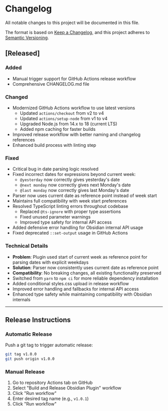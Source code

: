 # Changelog

All notable changes to this project will be documented in this file.

The format is based on [Keep a Changelog](https://keepachangelog.com/en/1.0.0/),
and this project adheres to [Semantic Versioning](https://semver.org/spec/v2.0.0.html).

## [Released]

### Added

- Manual trigger support for GitHub Actions release workflow
- Comprehensive CHANGELOG.md file

### Changed

- Modernized GitHub Actions workflow to use latest versions
  - Updated `actions/checkout` from v2 to v4
  - Updated `actions/setup-node` from v1 to v4
  - Upgraded Node.js from 14.x to 18 (current LTS)
  - Added npm caching for faster builds
- Improved release workflow with better naming and changelog references
- Enhanced build process with linting step

### Fixed

- Critical bug in date parsing logic resolved
- Fixed incorrect dates for expressions beyond current week:
  - `@yesterday` now correctly gives yesterday's date
  - `@next monday` now correctly gives next Monday's date  
  - `@last monday` now correctly gives last Monday's date
- Parser now uses current date as reference point instead of week start
- Maintains full compatibility with week start preferences
- Resolved TypeScript linting errors throughout codebase
  - Replaced `@ts-ignore` with proper type assertions
  - Fixed unused parameter warnings
  - Improved type safety for internal API access
- Added defensive error handling for Obsidian internal API usage
- Fixed deprecated `::set-output` usage in GitHub Actions

### Technical Details

- **Problem**: Plugin used start of current week as reference point for parsing dates with explicit weekdays
- **Solution**: Parser now consistently uses current date as reference point
- **Compatibility**: No breaking changes, all existing functionality preserved
- Switched from `yarn` to `npm ci` for more reliable dependency installation
- Added conditional styles.css upload in release workflow
- Improved error handling and fallbacks for internal API access
- Enhanced type safety while maintaining compatibility with Obsidian internals

---

## Release Instructions

### Automatic Release

Push a git tag to trigger automatic release:
```bash
git tag v1.0.0
git push origin v1.0.0
```

### Manual Release

1. Go to repository Actions tab on GitHub
2. Select "Build and Release Obsidian Plugin" workflow
3. Click "Run workflow"
4. Enter desired tag name (e.g., `v1.0.1`)
5. Click "Run workflow" 
